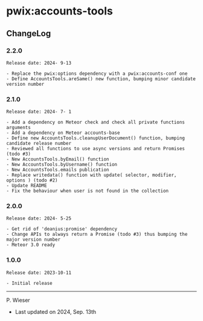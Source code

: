 # pwix:accounts-tools

## ChangeLog

### 2.2.0

    Release date: 2024- 9-13

    - Replace the pwix:options dependency with a pwix:accounts-conf one
    - Define AccountsTools.areSame() new function, bumping minor candidate version number

### 2.1.0

    Release date: 2024- 7- 1

    - Add a dependency on Meteor check and check all private functions arguments
    - Add a dependency on Meteor accounts-base
    - Define new AccountsTools.cleanupUserDocument() function, bumping candidate release number
    - Reviewed all functions to use async versions and return Promises (todo #3)
    - New AccountsTools.byEmail() function
    - New AccountsTools.byUsername() function
    - New AccountsTools.emails publication
    - Replace writedata() function with update( selector, modifier, options ) (todo #2)
    - Update README
    - Fix the behaviour when user is not found in the collection

### 2.0.0

    Release date: 2024- 5-25

    - Get rid of 'deanius:promise' dependency
    - Change APIs to always return a Promise (todo #3) thus bumping the major version number
    - Meteor 3.0 ready

### 1.0.0

    Release date: 2023-10-11

    - Initial release

---
P. Wieser
- Last updated on 2024, Sep. 13th
